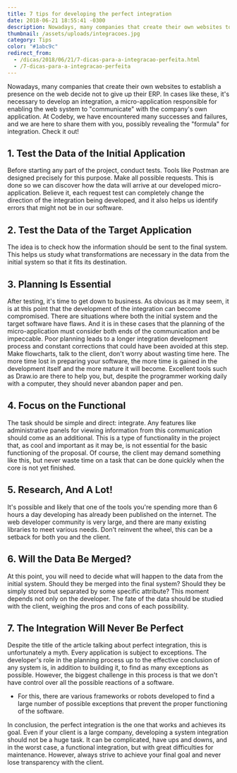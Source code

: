 ```yaml
---
title: 7 tips for developing the perfect integration
date: 2018-06-21 18:55:41 -0300
description: Nowadays, many companies that create their own websites to establish a presence on the web decide not to give up their ERP
thumbnail: /assets/uploads/integracoes.jpg
category: Tips
color: "#1abc9c"
redirect_from:
  - /dicas/2018/06/21/7-dicas-para-a-integracao-perfeita.html
  - /7-dicas-para-a-integracao-perfeita
---
```

Nowadays, many companies that create their own websites to establish a presence on the web decide not to give up their ERP. In cases like these, it's necessary to develop an integration, a micro-application responsible for enabling the web system to "communicate" with the company's own application. At Codeby, we have encountered many successes and failures, and we are here to share them with you, possibly revealing the "formula" for integration. Check it out!

## 1. Test the Data of the Initial Application

Before starting any part of the project, conduct tests. Tools like Postman are designed precisely for this purpose. Make all possible requests. This is done so we can discover how the data will arrive at our developed micro-application. Believe it, each request test can completely change the direction of the integration being developed, and it also helps us identify errors that might not be in our software.

## 2. Test the Data of the Target Application

The idea is to check how the information should be sent to the final system. This helps us study what transformations are necessary in the data from the initial system so that it fits its destination.

## 3. Planning Is Essential

After testing, it's time to get down to business. As obvious as it may seem, it is at this point that the development of the integration can become compromised. There are situations where both the initial system and the target software have flaws. And it is in these cases that the planning of the micro-application must consider both ends of the communication and be impeccable. Poor planning leads to a longer integration development process and constant corrections that could have been avoided at this step. Make flowcharts, talk to the client, don't worry about wasting time here. The more time lost in preparing your software, the more time is gained in the development itself and the more mature it will become. Excellent tools such as Draw.io are there to help you, but, despite the programmer working daily with a computer, they should never abandon paper and pen.

## 4. Focus on the Functional

The task should be simple and direct: integrate. Any features like administrative panels for viewing information from this communication should come as an additional. This is a type of functionality in the project that, as cool and important as it may be, is not essential for the basic functioning of the proposal. Of course, the client may demand something like this, but never waste time on a task that can be done quickly when the core is not yet finished.

## 5. Research, And A Lot!

It's possible and likely that one of the tools you're spending more than 6 hours a day developing has already been published on the internet. The web developer community is very large, and there are many existing libraries to meet various needs. Don't reinvent the wheel, this can be a setback for both you and the client.

## 6. Will the Data Be Merged?

At this point, you will need to decide what will happen to the data from the initial system. Should they be merged into the final system? Should they be simply stored but separated by some specific attribute? This moment depends not only on the developer. The fate of the data should be studied with the client, weighing the pros and cons of each possibility.

## 7. The Integration Will Never Be Perfect

Despite the title of the article talking about perfect integration, this is unfortunately a myth. Every application is subject to exceptions. The developer's role in the planning process up to the effective conclusion of any system is, in addition to building it, to find as many exceptions as possible. However, the biggest challenge in this process is that we don't have control over all the possible reactions of a software.

- For this, there are various frameworks or robots developed to find a large number of possible exceptions that prevent the proper functioning of the software.

In conclusion, the perfect integration is the one that works and achieves its goal. Even if your client is a large company, developing a system integration should not be a huge task. It can be complicated, have ups and downs, and in the worst case, a functional integration, but with great difficulties for maintenance. However, always strive to achieve your final goal and never lose transparency with the client.
